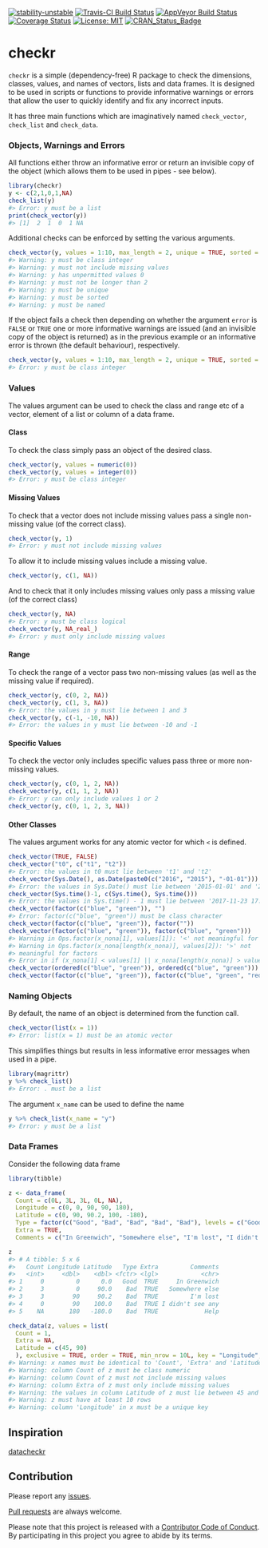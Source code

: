 
<!-- README.md is generated from README.Rmd. Please edit that file -->
[![stability-unstable](https://img.shields.io/badge/stability-unstable-yellow.svg)](https://github.com/joethorley/stability-badges#unstable) [![Travis-CI Build Status](https://travis-ci.org/poissonconsulting/checkr.svg?branch=master)](https://travis-ci.org/poissonconsulting/checkr) [![AppVeyor Build Status](https://ci.appveyor.com/api/projects/status/github/poissonconsulting/checkr?branch=master&svg=true)](https://ci.appveyor.com/project/poissonconsulting/checkr) [![Coverage Status](https://img.shields.io/codecov/c/github/poissonconsulting/checkr/master.svg)](https://codecov.io/github/poissonconsulting/checkr?branch=master) [![License: MIT](https://img.shields.io/badge/License-MIT-green.svg)](https://opensource.org/licenses/MIT) [![CRAN\_Status\_Badge](http://www.r-pkg.org/badges/version/checkr)](https://cran.r-project.org/package=checkr)

checkr
======

`checkr` is a simple (dependency-free) R package to check the dimensions, classes, values, and names of vectors, lists and data frames. It is designed to be used in scripts or functions to provide informative warnings or errors that allow the user to quickly identify and fix any incorrect inputs.

It has three main functions which are imaginatively named `check_vector`, `check_list` and `check_data`.

### Objects, Warnings and Errors

All functions either throw an informative error or return an invisible copy of the object (which allows them to be used in pipes - see below).

``` r
library(checkr)
y <- c(2,1,0,1,NA)
check_list(y)
#> Error: y must be a list
print(check_vector(y))
#> [1]  2  1  0  1 NA
```

Additional checks can be enforced by setting the various arguments.

``` r
check_vector(y, values = 1:10, max_length = 2, unique = TRUE, sorted = TRUE, named = TRUE, error = FALSE)
#> Warning: y must be class integer
#> Warning: y must not include missing values
#> Warning: y has unpermitted values 0
#> Warning: y must not be longer than 2
#> Warning: y must be unique
#> Warning: y must be sorted
#> Warning: y must be named
```

If the object fails a check then depending on whether the argument `error` is `FALSE` or `TRUE` one or more informative warnings are issued (and an invisible copy of the object is returned) as in the previous example or an informative error is thrown (the default behaviour), respectively.

``` r
check_vector(y, values = 1:10, max_length = 2, unique = TRUE, sorted = TRUE, named = TRUE)
#> Error: y must be class integer
```

### Values

The values argument can be used to check the class and range etc of a vector, element of a list or column of a data frame.

#### Class

To check the class simply pass an object of the desired class.

``` r
check_vector(y, values = numeric(0))
check_vector(y, values = integer(0))
#> Error: y must be class integer
```

#### Missing Values

To check that a vector does not include missing values pass a single non-missing value (of the correct class).

``` r
check_vector(y, 1)
#> Error: y must not include missing values
```

To allow it to include missing values include a missing value.

``` r
check_vector(y, c(1, NA))
```

And to check that it only includes missing values only pass a missing value (of the correct class)

``` r
check_vector(y, NA)
#> Error: y must be class logical
check_vector(y, NA_real_)
#> Error: y must only include missing values
```

#### Range

To check the range of a vector pass two non-missing values (as well as the missing value if required).

``` r
check_vector(y, c(0, 2, NA))
check_vector(y, c(1, 3, NA))
#> Error: the values in y must lie between 1 and 3
check_vector(y, c(-1, -10, NA))
#> Error: the values in y must lie between -10 and -1
```

#### Specific Values

To check the vector only includes specific values pass three or more non-missing values.

``` r
check_vector(y, c(0, 1, 2, NA))
check_vector(y, c(1, 1, 2, NA))
#> Error: y can only include values 1 or 2
check_vector(y, c(0, 1, 2, 3, NA))
```

#### Other Classes

The values argument works for any atomic vector for which `<` is defined.

``` r
check_vector(TRUE, FALSE)
check_vector("t0", c("t1", "t2"))
#> Error: the values in t0 must lie between 't1' and 't2'
check_vector(Sys.Date(), as.Date(paste0(c("2016", "2015"), "-01-01")))
#> Error: the values in Sys.Date() must lie between '2015-01-01' and '2016-01-01'
check_vector(Sys.time()-1, c(Sys.time(), Sys.time()))
#> Error: the values in Sys.time() - 1 must lie between '2017-11-23 17:36:02' and '2017-11-23 17:36:02'
check_vector(factor(c("blue", "green")), "")
#> Error: factor(c("blue", "green")) must be class character
check_vector(factor(c("blue", "green")), factor(""))
check_vector(factor(c("blue", "green")), factor(c("blue", "green")))
#> Warning in Ops.factor(x_nona[1], values[1]): '<' not meaningful for factors
#> Warning in Ops.factor(x_nona[length(x_nona)], values[2]): '>' not
#> meaningful for factors
#> Error in if (x_nona[1] < values[1] || x_nona[length(x_nona)] > values[2]) {: missing value where TRUE/FALSE needed
check_vector(ordered(c("blue", "green")), ordered(c("blue", "green")))
check_vector(factor(c("blue", "green")), factor(c("blue", "green", "red")))
```

### Naming Objects

By default, the name of an object is determined from the function call.

``` r
check_vector(list(x = 1))
#> Error: list(x = 1) must be an atomic vector
```

This simplifies things but results in less informative error messages when used in a pipe.

``` r
library(magrittr)
y %>% check_list()
#> Error: . must be a list
```

The argument `x_name` can be used to define the name

``` r
y %>% check_list(x_name = "y")
#> Error: y must be a list
```

### Data Frames

Consider the following data frame

``` r
library(tibble)

z <- data_frame(
  Count = c(0L, 3L, 3L, 0L, NA), 
  Longitude = c(0, 0, 90, 90, 180), 
  Latitude = c(0, 90, 90.2, 100, -180),
  Type = factor(c("Good", "Bad", "Bad", "Bad", "Bad"), levels = c("Good", "Bad")),
  Extra = TRUE,
  Comments = c("In Greenwich", "Somewhere else", "I'm lost", "I didn't see any", "Help"))

z
#> # A tibble: 5 x 6
#>   Count Longitude Latitude   Type Extra         Comments
#>   <int>     <dbl>    <dbl> <fctr> <lgl>            <chr>
#> 1     0         0      0.0   Good  TRUE     In Greenwich
#> 2     3         0     90.0    Bad  TRUE   Somewhere else
#> 3     3        90     90.2    Bad  TRUE         I'm lost
#> 4     0        90    100.0    Bad  TRUE I didn't see any
#> 5    NA       180   -180.0    Bad  TRUE             Help
```

``` r
check_data(z, values = list(
  Count = 1,
  Extra = NA,
  Latitude = c(45, 90)
  ), exclusive = TRUE, order = TRUE, min_nrow = 10L, key = "Longitude", error = FALSE)
#> Warning: x names must be identical to 'Count', 'Extra' and 'Latitude'
#> Warning: column Count of z must be class numeric
#> Warning: column Count of z must not include missing values
#> Warning: column Extra of z must only include missing values
#> Warning: the values in column Latitude of z must lie between 45 and 90
#> Warning: z must have at least 10 rows
#> Warning: column 'Longitude' in x must be a unique key
```

Inspiration
-----------

[datacheckr](https://github.com/poissonconsulting/datacheckr)

Contribution
------------

Please report any [issues](https://github.com/poissonconsulting/checkr/issues).

[Pull requests](https://github.com/poissonconsulting/checkr/pulls) are always welcome.

Please note that this project is released with a [Contributor Code of Conduct](CONDUCT.md). By participating in this project you agree to abide by its terms.
